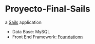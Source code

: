 # Proyecto-Final-Sails

a [Sails](http://sailsjs.org) application

* Data Base: MySQL
* Front End Framework: [Foundationn](http://foundation.zurb.com/)
